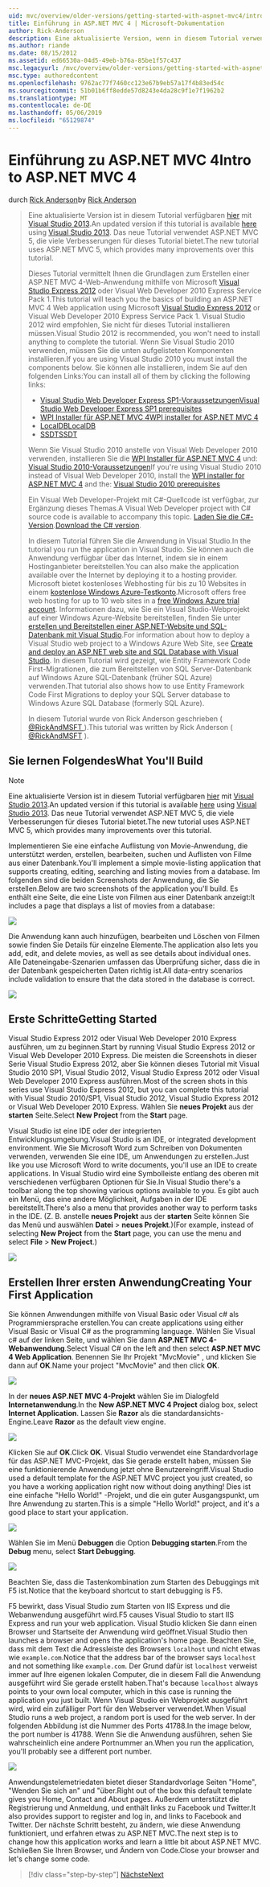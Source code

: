 ```yaml
---
uid: mvc/overview/older-versions/getting-started-with-aspnet-mvc4/intro-to-aspnet-mvc-4
title: Einführung in ASP.NET MVC 4 | Microsoft-Dokumentation
author: Rick-Anderson
description: Eine aktualisierte Version, wenn in diesem Tutorial verwendet Visual Studio 2013 verfügbar ist. Das neue Tutorial verwendet ASP.NET MVC 5, bietet viele Verbesserungen für t...
ms.author: riande
ms.date: 08/15/2012
ms.assetid: ed66530a-04d5-49eb-b76a-85be1f57c437
msc.legacyurl: /mvc/overview/older-versions/getting-started-with-aspnet-mvc4/intro-to-aspnet-mvc-4
msc.type: authoredcontent
ms.openlocfilehash: 9762ac77f7460cc123e67b9eb57a17f4b83ed54c
ms.sourcegitcommit: 51b01b6ff8edde57d8243e4da28c9f1e7f1962b2
ms.translationtype: MT
ms.contentlocale: de-DE
ms.lasthandoff: 05/06/2019
ms.locfileid: "65129874"
---
```

# <a name="intro-to-aspnet-mvc-4"></a><span data-ttu-id="99fad-104">Einführung zu ASP.NET MVC 4</span><span class="sxs-lookup"><span data-stu-id="99fad-104">Intro to ASP.NET MVC 4</span></span>

<span data-ttu-id="99fad-105">durch [Rick Anderson]((https://twitter.com/RickAndMSFT))</span><span class="sxs-lookup"><span data-stu-id="99fad-105">by [Rick Anderson]((https://twitter.com/RickAndMSFT))</span></span>

> <span data-ttu-id="99fad-106">Eine aktualisierte Version ist in diesem Tutorial verfügbaren [hier](../../getting-started/introduction/getting-started.md) mit [Visual Studio 2013](https://my.visualstudio.com/Downloads?q=visual%20studio%202013).</span><span class="sxs-lookup"><span data-stu-id="99fad-106">An updated version if this tutorial is available [here](../../getting-started/introduction/getting-started.md) using [Visual Studio 2013](https://my.visualstudio.com/Downloads?q=visual%20studio%202013).</span></span> <span data-ttu-id="99fad-107">Das neue Tutorial verwendet ASP.NET MVC 5, die viele Verbesserungen für dieses Tutorial bietet.</span><span class="sxs-lookup"><span data-stu-id="99fad-107">The new tutorial uses ASP.NET MVC 5, which provides many improvements over this tutorial.</span></span>
>
> <span data-ttu-id="99fad-108">Dieses Tutorial vermittelt Ihnen die Grundlagen zum Erstellen einer ASP.NET MVC 4-Web-Anwendung mithilfe von Microsoft [Visual Studio Express 2012](https://www.microsoft.com/visualstudio/11/products/express) oder Visual Web Developer 2010 Express Service Pack 1.</span><span class="sxs-lookup"><span data-stu-id="99fad-108">This tutorial will teach you the basics of building an ASP.NET MVC 4 Web application using Microsoft [Visual Studio Express 2012](https://www.microsoft.com/visualstudio/11/products/express) or Visual Web Developer 2010 Express Service Pack 1.</span></span> <span data-ttu-id="99fad-109">Visual Studio 2012 wird empfohlen, Sie nicht für dieses Tutorial installieren müssen.</span><span class="sxs-lookup"><span data-stu-id="99fad-109">Visual Studio 2012 is recommended, you won't need to install anything to complete the tutorial.</span></span> <span data-ttu-id="99fad-110">Wenn Sie Visual Studio 2010 verwenden, müssen Sie die unten aufgelisteten Komponenten installieren.</span><span class="sxs-lookup"><span data-stu-id="99fad-110">If you are using Visual Studio 2010 you must install the components below.</span></span> <span data-ttu-id="99fad-111">Sie können alle installieren, indem Sie auf den folgenden Links:</span><span class="sxs-lookup"><span data-stu-id="99fad-111">You can install all of them by clicking the following links:</span></span>
>
> - [<span data-ttu-id="99fad-112">Visual Studio Web Developer Express SP1-Voraussetzungen</span><span class="sxs-lookup"><span data-stu-id="99fad-112">Visual Studio Web Developer Express SP1 prerequisites</span></span>](https://www.microsoft.com/web/gallery/install.aspx?appid=VWD2010SP1Pack)
> - [<span data-ttu-id="99fad-113">WPI Installer für ASP.NET MVC 4</span><span class="sxs-lookup"><span data-stu-id="99fad-113">WPI installer for ASP.NET MVC 4</span></span>](https://go.microsoft.com/fwlink/?LinkId=243392)
> - [<span data-ttu-id="99fad-114">LocalDB</span><span class="sxs-lookup"><span data-stu-id="99fad-114">LocalDB</span></span>](https://www.microsoft.com/web/gallery/install.aspx?appid=SQLLocalDBOnly_11_0)
> - [<span data-ttu-id="99fad-115">SSDT</span><span class="sxs-lookup"><span data-stu-id="99fad-115">SSDT</span></span>](https://blogs.msdn.com/b/rickandy/archive/2012/08/02/installing-and-using-sql-server-data-tools-ssdt-on-visual-studio-2010-and-vwd.aspx)
>
> <span data-ttu-id="99fad-116">Wenn Sie Visual Studio 2010 anstelle von Visual Web Developer 2010 verwenden, installieren Sie die [WPI Installer für ASP.NET MVC 4](https://go.microsoft.com/fwlink/?LinkId=243392) und: [Visual Studio 2010-Voraussetzungen](https://www.microsoft.com/web/gallery/install.aspx?appsxml=&amp;appid=VS2010SP1Pack)</span><span class="sxs-lookup"><span data-stu-id="99fad-116">If you're using Visual Studio 2010 instead of Visual Web Developer 2010, install the [WPI installer for ASP.NET MVC 4](https://go.microsoft.com/fwlink/?LinkId=243392) and the: [Visual Studio 2010 prerequisites](https://www.microsoft.com/web/gallery/install.aspx?appsxml=&amp;appid=VS2010SP1Pack)</span></span>
>
> <span data-ttu-id="99fad-117">Ein Visual Web Developer-Projekt mit C#-Quellcode ist verfügbar, zur Ergänzung dieses Themas.</span><span class="sxs-lookup"><span data-stu-id="99fad-117">A Visual Web Developer project with C# source code is available to accompany this topic.</span></span> <span data-ttu-id="99fad-118">[Laden Sie die C#-Version](https://code.msdn.microsoft.com/Intro-to-ASPNET-MVC-4-61d0219d/file/114480/1/MvcMovie.zip).</span><span class="sxs-lookup"><span data-stu-id="99fad-118">[Download the C# version](https://code.msdn.microsoft.com/Intro-to-ASPNET-MVC-4-61d0219d/file/114480/1/MvcMovie.zip).</span></span>
>
> <span data-ttu-id="99fad-119">In diesem Tutorial führen Sie die Anwendung in Visual Studio.</span><span class="sxs-lookup"><span data-stu-id="99fad-119">In the tutorial you run the application in Visual Studio.</span></span> <span data-ttu-id="99fad-120">Sie können auch die Anwendung verfügbar über das Internet, indem sie in einem Hostinganbieter bereitstellen.</span><span class="sxs-lookup"><span data-stu-id="99fad-120">You can also make the application available over the Internet by deploying it to a hosting provider.</span></span> <span data-ttu-id="99fad-121">Microsoft bietet kostenloses Webhosting für bis zu 10 Websites in einem [kostenlose Windows Azure-Testkonto](https://www.windowsazure.com/pricing/free-trial/?WT.mc_id=A443DD604).</span><span class="sxs-lookup"><span data-stu-id="99fad-121">Microsoft offers free web hosting for up to 10 web sites in a [free Windows Azure trial account](https://www.windowsazure.com/pricing/free-trial/?WT.mc_id=A443DD604).</span></span> <span data-ttu-id="99fad-122">Informationen dazu, wie Sie ein Visual Studio-Webprojekt auf einer Windows Azure-Website bereitstellen, finden Sie unter [erstellen und Bereitstellen einer ASP.NET-Website und SQL-Datenbank mit Visual Studio](https://docs.microsoft.com/dotnet/azure/).</span><span class="sxs-lookup"><span data-stu-id="99fad-122">For information about how to deploy a Visual Studio web project to a Windows Azure Web Site, see [Create and deploy an ASP.NET web site and SQL Database with Visual Studio](https://docs.microsoft.com/dotnet/azure/).</span></span> <span data-ttu-id="99fad-123">In diesem Tutorial wird gezeigt, wie Entity Framework Code First-Migrationen, die zum Bereitstellen von SQL Server-Datenbank auf Windows Azure SQL-Datenbank (früher SQL Azure) verwenden.</span><span class="sxs-lookup"><span data-stu-id="99fad-123">That tutorial also shows how to use Entity Framework Code First Migrations to deploy your SQL Server database to Windows Azure SQL Database (formerly SQL Azure).</span></span>
>
> <span data-ttu-id="99fad-124">In diesem Tutorial wurde von Rick Anderson geschrieben ( [ @RickAndMSFT ](https://twitter.com/#!/RickAndMSFT) ).</span><span class="sxs-lookup"><span data-stu-id="99fad-124">This tutorial was written by Rick Anderson ( [@RickAndMSFT](https://twitter.com/#!/RickAndMSFT) ).</span></span>

## <a name="what-youll-build"></a><span data-ttu-id="99fad-125">Sie lernen Folgendes</span><span class="sxs-lookup"><span data-stu-id="99fad-125">What You'll Build</span></span>

> [!NOTE]
> <span data-ttu-id="99fad-126">Eine aktualisierte Version ist in diesem Tutorial verfügbaren [hier](../../getting-started/introduction/getting-started.md) mit [Visual Studio 2013](https://my.visualstudio.com/Downloads?q=visual%20studio%202013).</span><span class="sxs-lookup"><span data-stu-id="99fad-126">An updated version if this tutorial is available [here](../../getting-started/introduction/getting-started.md) using [Visual Studio 2013](https://my.visualstudio.com/Downloads?q=visual%20studio%202013).</span></span> <span data-ttu-id="99fad-127">Das neue Tutorial verwendet ASP.NET MVC 5, die viele Verbesserungen für dieses Tutorial bietet.</span><span class="sxs-lookup"><span data-stu-id="99fad-127">The new tutorial uses ASP.NET MVC 5, which provides many improvements over this tutorial.</span></span>

<span data-ttu-id="99fad-128">Implementieren Sie eine einfache Auflistung von Movie-Anwendung, die unterstützt werden, erstellen, bearbeiten, suchen und Auflisten von Filme aus einer Datenbank.</span><span class="sxs-lookup"><span data-stu-id="99fad-128">You'll implement a simple movie-listing application that supports creating, editing, searching and listing movies from a database.</span></span> <span data-ttu-id="99fad-129">Im folgenden sind die beiden Screenshots der Anwendung, die Sie erstellen.</span><span class="sxs-lookup"><span data-stu-id="99fad-129">Below are two screenshots of the application you'll build.</span></span> <span data-ttu-id="99fad-130">Es enthält eine Seite, die eine Liste von Filmen aus einer Datenbank anzeigt:</span><span class="sxs-lookup"><span data-stu-id="99fad-130">It includes a page that displays a list of movies from a database:</span></span>

![](intro-to-aspnet-mvc-4/_static/image1.png)

<span data-ttu-id="99fad-131">Die Anwendung kann auch hinzufügen, bearbeiten und Löschen von Filmen sowie finden Sie Details für einzelne Elemente.</span><span class="sxs-lookup"><span data-stu-id="99fad-131">The application also lets you add, edit, and delete movies, as well as see details about individual ones.</span></span> <span data-ttu-id="99fad-132">Alle Dateneingabe-Szenarien umfassen das Überprüfung sicher, dass die in der Datenbank gespeicherten Daten richtig ist.</span><span class="sxs-lookup"><span data-stu-id="99fad-132">All data-entry scenarios include validation to ensure that the data stored in the database is correct.</span></span>

![](intro-to-aspnet-mvc-4/_static/image2.png)

## <a name="getting-started"></a><span data-ttu-id="99fad-133">Erste Schritte</span><span class="sxs-lookup"><span data-stu-id="99fad-133">Getting Started</span></span>

<span data-ttu-id="99fad-134">Visual Studio Express 2012 oder Visual Web Developer 2010 Express ausführen, um zu beginnen.</span><span class="sxs-lookup"><span data-stu-id="99fad-134">Start by running Visual Studio Express 2012 or Visual Web Developer 2010 Express.</span></span> <span data-ttu-id="99fad-135">Die meisten die Screenshots in dieser Serie Visual Studio Express 2012, aber Sie können dieses Tutorial mit Visual Studio 2010 SP1, Visual Studio 2012, Visual Studio Express 2012 oder Visual Web Developer 2010 Express ausführen.</span><span class="sxs-lookup"><span data-stu-id="99fad-135">Most of the screen shots in this series use Visual Studio Express 2012, but you can complete this tutorial with Visual Studio 2010/SP1, Visual Studio 2012, Visual Studio Express 2012 or Visual Web Developer 2010 Express.</span></span> <span data-ttu-id="99fad-136">Wählen Sie **neues Projekt** aus der **starten** Seite.</span><span class="sxs-lookup"><span data-stu-id="99fad-136">Select **New Project** from the **Start** page.</span></span>

<span data-ttu-id="99fad-137">Visual Studio ist eine IDE oder der integrierten Entwicklungsumgebung.</span><span class="sxs-lookup"><span data-stu-id="99fad-137">Visual Studio is an IDE, or integrated development environment.</span></span> <span data-ttu-id="99fad-138">Wie Sie Microsoft Word zum Schreiben von Dokumenten verwenden, verwenden Sie eine IDE, um Anwendungen zu erstellen.</span><span class="sxs-lookup"><span data-stu-id="99fad-138">Just like you use Microsoft Word to write documents, you'll use an IDE to create applications.</span></span> <span data-ttu-id="99fad-139">In Visual Studio wird eine Symbolleiste entlang des oberen mit verschiedenen verfügbaren Optionen für Sie.</span><span class="sxs-lookup"><span data-stu-id="99fad-139">In Visual Studio there's a toolbar along the top showing various options available to you.</span></span> <span data-ttu-id="99fad-140">Es gibt auch ein Menü, das eine andere Möglichkeit, Aufgaben in der IDE bereitstellt.</span><span class="sxs-lookup"><span data-stu-id="99fad-140">There's also a menu that provides another way to perform tasks in the IDE.</span></span> <span data-ttu-id="99fad-141">(Z. B. anstelle **neues Projekt** aus der **starten** Seite können Sie das Menü und auswählen **Datei** &gt; **neues Projekt**.)</span><span class="sxs-lookup"><span data-stu-id="99fad-141">(For example, instead of selecting **New Project** from the **Start** page, you can use the menu and select **File** &gt; **New Project**.)</span></span>

![](intro-to-aspnet-mvc-4/_static/image3.png)

## <a name="creating-your-first-application"></a><span data-ttu-id="99fad-142">Erstellen Ihrer ersten Anwendung</span><span class="sxs-lookup"><span data-stu-id="99fad-142">Creating Your First Application</span></span>

<span data-ttu-id="99fad-143">Sie können Anwendungen mithilfe von Visual Basic oder Visual c# als Programmiersprache erstellen.</span><span class="sxs-lookup"><span data-stu-id="99fad-143">You can create applications using either Visual Basic or Visual C# as the programming language.</span></span> <span data-ttu-id="99fad-144">Wählen Sie Visual c# auf der linken Seite, und wählen Sie dann **ASP.NET MVC 4-Webanwendung**.</span><span class="sxs-lookup"><span data-stu-id="99fad-144">Select Visual C# on the left and then select **ASP.NET MVC 4 Web Application**.</span></span> <span data-ttu-id="99fad-145">Benennen Sie Ihr Projekt &quot;MvcMovie&quot; , und klicken Sie dann auf **OK**.</span><span class="sxs-lookup"><span data-stu-id="99fad-145">Name your project &quot;MvcMovie&quot; and then click **OK**.</span></span>

![](intro-to-aspnet-mvc-4/_static/image4.png)

<span data-ttu-id="99fad-146">In der **neues ASP.NET MVC 4-Projekt** wählen Sie im Dialogfeld **Internetanwendung**.</span><span class="sxs-lookup"><span data-stu-id="99fad-146">In the **New ASP.NET MVC 4 Project** dialog box, select **Internet Application**.</span></span> <span data-ttu-id="99fad-147">Lassen Sie **Razor** als die standardansichts-Engine.</span><span class="sxs-lookup"><span data-stu-id="99fad-147">Leave **Razor** as the default view engine.</span></span>

![](intro-to-aspnet-mvc-4/_static/image5.png)

<span data-ttu-id="99fad-148">Klicken Sie auf **OK**.</span><span class="sxs-lookup"><span data-stu-id="99fad-148">Click **OK**.</span></span> <span data-ttu-id="99fad-149">Visual Studio verwendet eine Standardvorlage für das ASP.NET MVC-Projekt, das Sie gerade erstellt haben, müssen Sie eine funktionierende Anwendung jetzt ohne Benutzereingriff.</span><span class="sxs-lookup"><span data-stu-id="99fad-149">Visual Studio used a default template for the ASP.NET MVC project you just created, so you have a working application right now without doing anything!</span></span> <span data-ttu-id="99fad-150">Dies ist eine einfache &quot;Hello World!&quot; -Projekt, und die ein guter Ausgangspunkt, um Ihre Anwendung zu starten.</span><span class="sxs-lookup"><span data-stu-id="99fad-150">This is a simple &quot;Hello World!&quot; project, and it's a good place to start your application.</span></span>

![](intro-to-aspnet-mvc-4/_static/image6.png)

<span data-ttu-id="99fad-151">Wählen Sie im Menü **Debuggen** die Option **Debugging starten**.</span><span class="sxs-lookup"><span data-stu-id="99fad-151">From the **Debug** menu, select **Start Debugging**.</span></span>

![](intro-to-aspnet-mvc-4/_static/image7.png)

<span data-ttu-id="99fad-152">Beachten Sie, dass die Tastenkombination zum Starten des Debuggings mit F5 ist.</span><span class="sxs-lookup"><span data-stu-id="99fad-152">Notice that the keyboard shortcut to start debugging is F5.</span></span>

<span data-ttu-id="99fad-153">F5 bewirkt, dass Visual Studio zum Starten von IIS Express und die Webanwendung ausgeführt wird.</span><span class="sxs-lookup"><span data-stu-id="99fad-153">F5 causes Visual Studio to start IIS Express and run your web application.</span></span> <span data-ttu-id="99fad-154">Visual Studio klicken Sie dann einen Browser und Startseite der Anwendung wird geöffnet.</span><span class="sxs-lookup"><span data-stu-id="99fad-154">Visual Studio then launches a browser and opens the application's home page.</span></span> <span data-ttu-id="99fad-155">Beachten Sie, dass mit dem Text die Adressleiste des Browsers `localhost` und nicht etwas wie `example.com`.</span><span class="sxs-lookup"><span data-stu-id="99fad-155">Notice that the address bar of the browser says `localhost` and not something like `example.com`.</span></span> <span data-ttu-id="99fad-156">Der Grund dafür ist `localhost` verweist immer auf Ihre eigenen lokalen Computer, die in diesem Fall die Anwendung ausgeführt wird Sie gerade erstellt haben.</span><span class="sxs-lookup"><span data-stu-id="99fad-156">That's because `localhost` always points to your own local computer, which in this case is running the application you just built.</span></span> <span data-ttu-id="99fad-157">Wenn Visual Studio ein Webprojekt ausgeführt wird, wird ein zufälliger Port für den Webserver verwendet.</span><span class="sxs-lookup"><span data-stu-id="99fad-157">When Visual Studio runs a web project, a random port is used for the web server.</span></span> <span data-ttu-id="99fad-158">In der folgenden Abbildung ist die Nummer des Ports 41788.</span><span class="sxs-lookup"><span data-stu-id="99fad-158">In the image below, the port number is 41788.</span></span> <span data-ttu-id="99fad-159">Wenn Sie die Anwendung ausführen, sehen Sie wahrscheinlich eine andere Portnummer an.</span><span class="sxs-lookup"><span data-stu-id="99fad-159">When you run the application, you'll probably see a different port number.</span></span>

![](intro-to-aspnet-mvc-4/_static/image8.png)

<span data-ttu-id="99fad-160">Anwendungstelemetriedaten bietet dieser Standardvorlage Seiten "Home", "Wenden Sie sich an" und "über.</span><span class="sxs-lookup"><span data-stu-id="99fad-160">Right out of the box this default template gives you Home, Contact and About pages.</span></span> <span data-ttu-id="99fad-161">Außerdem unterstützt die Registrierung und Anmeldung, und enthält links zu Facebook und Twitter.</span><span class="sxs-lookup"><span data-stu-id="99fad-161">It also provides support to register and log in, and links to Facebook and Twitter.</span></span> <span data-ttu-id="99fad-162">Der nächste Schritt besteht, zu ändern, wie diese Anwendung funktioniert, und erfahren etwas zu ASP.NET MVC.</span><span class="sxs-lookup"><span data-stu-id="99fad-162">The next step is to change how this application works and learn a little bit about ASP.NET MVC.</span></span> <span data-ttu-id="99fad-163">Schließen Sie Ihren Browser, und Ändern von Code.</span><span class="sxs-lookup"><span data-stu-id="99fad-163">Close your browser and let's change some code.</span></span>

> [!div class="step-by-step"]
> [<span data-ttu-id="99fad-164">Nächste</span><span class="sxs-lookup"><span data-stu-id="99fad-164">Next</span></span>](adding-a-controller.md)
